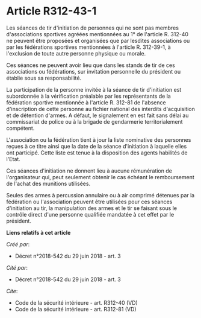 # Article R312-43-1

Les séances de tir d'initiation de personnes qui ne sont pas membres d'associations sportives agréées mentionnées au 1° de
l'article R. 312-40 ne peuvent être proposées et organisées que par lesdites associations ou par les fédérations sportives
mentionnées à l'article R. 312-39-1, à l'exclusion de toute autre personne physique ou morale. 

Ces séances ne peuvent avoir lieu que dans les stands de tir de ces associations ou fédérations, sur invitation personnelle
du président ou établie sous sa responsabilité. 

La participation de la personne invitée à la séance de tir d'initiation est subordonnée à la vérification préalable par les
représentants de la fédération sportive mentionnée à l'article R. 312-81 de l'absence d'inscription de cette personne au
fichier national des interdits d'acquisition et de détention d'armes. A défaut, le signalement en est fait sans délai au
commissariat de police ou à la brigade de gendarmerie territorialement compétent. 

L'association ou la fédération tient à jour la liste nominative des personnes reçues à ce titre ainsi que la date de la
séance d'initiation à laquelle elles ont participé. Cette liste est tenue à la disposition des agents habilités de l'Etat. 

Ces séances d'initiation ne donnent lieu à aucune rémunération de l'organisateur qui, peut seulement obtenir le cas échéant
le remboursement de l'achat des munitions utilisées. 

Seules des armes à percussion annulaire ou à air comprimé détenues par la fédération ou l'association peuvent être utilisées
pour ces séances d'initiation au tir, la manipulation des armes et le tir se faisant sous le contrôle direct d'une personne
qualifiée mandatée à cet effet par le président.

**Liens relatifs à cet article**

_Créé par_:

  - Décret n°2018-542 du 29 juin 2018 - art. 3

_Cité par_:

  - Décret n°2018-542 du 29 juin 2018 - art. 3

_Cite_:

  - Code de la sécurité intérieure - art. R312-40 (VD)
  - Code de la sécurité intérieure - art. R312-81 (VD)
